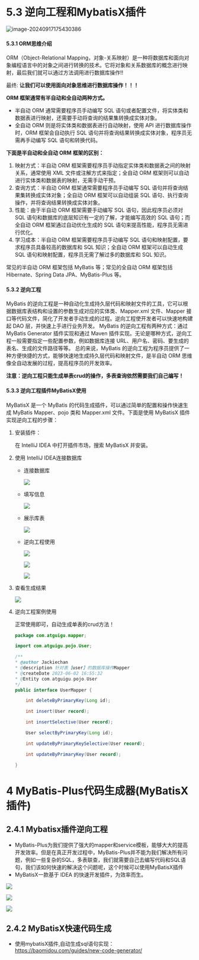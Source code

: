# 5.3 逆向工程和MybatisX插件

![image-20240917175430386](./assets/image-20240917175430386.png)



#### 5.3.1 ORM思维介绍

ORM（Object-Relational Mapping，对象-关系映射）是一种将数据库和面向对象编程语言中的对象之间进行转换的技术。它将对象和关系数据库的概念进行映射，最后我们就可以通过方法调用进行数据库操作!!

最终: **让我们可以使用面向对象思维进行数据库操作！！！**

**ORM 框架通常有半自动和全自动两种方式。**

-   半自动 ORM 通常需要程序员手动编写 SQL 语句或者配置文件，将实体类和数据表进行映射，还需要手动将查询的结果集转换成实体对象。
-   全自动 ORM 则是将实体类和数据表进行自动映射，使用 API 进行数据库操作时，ORM 框架会自动执行 SQL 语句并将查询结果转换成实体对象，程序员无需再手动编写 SQL 语句和转换代码。

**下面是半自动和全自动 ORM 框架的区别：**

1.  映射方式：半自动 ORM 框架需要程序员手动指定实体类和数据表之间的映射关系，通常使用 XML 文件或注解方式来指定；全自动 ORM 框架则可以自动进行实体类和数据表的映射，无需手动干预。
2.  查询方式：半自动 ORM 框架通常需要程序员手动编写 SQL 语句并将查询结果集转换成实体对象；全自动 ORM 框架可以自动组装 SQL 语句、执行查询操作，并将查询结果转换成实体对象。
3.  性能：由于半自动 ORM 框架需要手动编写 SQL 语句，因此程序员必须对 SQL 语句和数据库的底层知识有一定的了解，才能编写高效的 SQL 语句；而全自动 ORM 框架通过自动优化生成的 SQL 语句来提高性能，程序员无需进行优化。
4.  学习成本：半自动 ORM 框架需要程序员手动编写 SQL 语句和映射配置，要求程序员具备较高的数据库和 SQL 知识；全自动 ORM 框架可以自动生成 SQL 语句和映射配置，程序员无需了解过多的数据库和 SQL 知识。

常见的半自动 ORM 框架包括 MyBatis 等；常见的全自动 ORM 框架包括 Hibernate、Spring Data JPA、MyBatis-Plus 等。

#### 5.3.2 逆向工程

&#x20;   MyBatis 的逆向工程是一种自动化生成持久层代码和映射文件的工具，它可以根据数据库表结构和设置的参数生成对应的实体类、Mapper.xml 文件、Mapper 接口等代码文件，简化了开发者手动生成的过程。逆向工程使开发者可以快速地构建起 DAO 层，并快速上手进行业务开发。
&#x20;  MyBatis 的逆向工程有两种方式：通过 MyBatis Generator 插件实现和通过 Maven 插件实现。无论是哪种方式，逆向工程一般需要指定一些配置参数，例如数据库连接 URL、用户名、密码、要生成的表名、生成的文件路径等等。
&#x20;  总的来说，MyBatis 的逆向工程为程序员提供了一种方便快捷的方式，能够快速地生成持久层代码和映射文件，是半自动 ORM 思维像全自动发展的过程，提高程序员的开发效率。

**注意：逆向工程只能生成单表crud的操作，多表查询依然需要我们自己编写！**

#### 5.3.3 逆向工程插件MyBatisX使用

&#x20;  MyBatisX 是一个 MyBatis 的代码生成插件，可以通过简单的配置和操作快速生成 MyBatis Mapper、pojo 类和 Mapper.xml 文件。下面是使用 MyBatisX 插件实现逆向工程的步骤：

1. 安装插件：

   在 IntelliJ IDEA 中打开插件市场，搜索 MyBatisX 并安装。

2. 使用 IntelliJ IDEA连接数据库

   - 连接数据库

     ![](./assets/image_yKs2Z2_8sQ.png)

   - 填写信息

     ![](./assets/image_bDboqlZFKD.png)

   - 展示库表

     ![](./assets/image_mCMuBhwZl2.png)

   - 逆向工程使用

     ![](./assets/image_DkwlIx_BM9.png)

     ![](./assets/image_dJvZP76xYm.png)

     ![](./assets/image_KXYfK5CQd-.png)

3. 查看生成结果

   ![](./assets/image_IIK2v1Lk64.png)

4. 逆向工程案例使用

   正常使用即可，自动生成单表的crud方法！

   ```java
   package com.atguigu.mapper;
   
   import com.atguigu.pojo.User;
   
   /**
   * @author Jackiechan
   * @description 针对表【user】的数据库操作Mapper
   * @createDate 2023-06-02 16:55:32
   * @Entity com.atguigu.pojo.User
   */
   public interface UserMapper {
   
       int deleteByPrimaryKey(Long id);
   
       int insert(User record);
   
       int insertSelective(User record);
   
       User selectByPrimaryKey(Long id);
   
       int updateByPrimaryKeySelective(User record);
   
       int updateByPrimaryKey(User record);
   
   }
   
   ```









# 4 MyBatis-Plus代码生成器(MyBatisX插件)

## 2.4.1 Mybatisx插件逆向工程

- MyBatis-Plus为我们提供了强大的mapper和service模板，能够大大的提高开发效率。但是在真正开发过程中，MyBatis-Plus并不能为我们解决所有问题，例如一些复杂的SQL，多表联查，我们就需要自己去编写代码和SQL语句，我们该如何快速的解决这个问题呢，这个时候可以使用MyBatisX插件
- MyBatisX一款基于 IDEA 的快速开发插件，为效率而生。

![](./assets/image_1BuU9M_W-X.png)

![](./assets/image_Zvkvn8wk_V.png)

![](./assets/image_oF9W1xVWqA.png)

## 2.4.2 MyBatisX快速代码生成

- 使用mybatisX插件,自动生成sql语句实现：<https://baomidou.com/guides/new-code-generator/>


